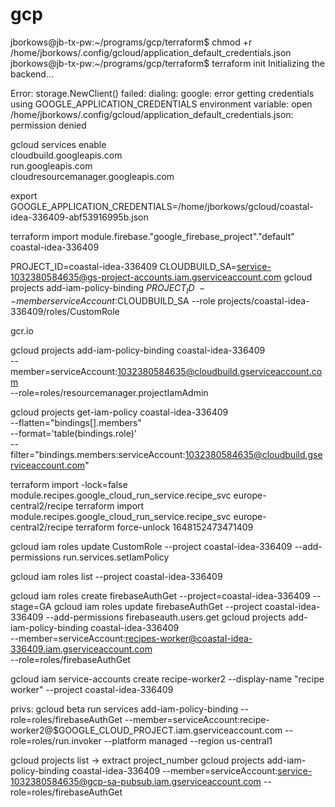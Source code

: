 # gcp

jborkows@jb-tx-pw:~/programs/gcp/terraform$ chmod +r /home/jborkows/.config/gcloud/application_default_credentials.json
jborkows@jb-tx-pw:~/programs/gcp/terraform$ terraform init
Initializing the backend...

Error: storage.NewClient() failed: dialing: google: error getting credentials using GOOGLE_APPLICATION_CREDENTIALS environment variable: open /home/jborkows/.config/gcloud/application_default_credentials.json: permission denied

gcloud services enable \
  cloudbuild.googleapis.com \
  run.googleapis.com \
  cloudresourcemanager.googleapis.com

 export GOOGLE_APPLICATION_CREDENTIALS=/home/jborkows/gcloud/coastal-idea-336409-abf53916995b.json

 terraform import module.firebase."google_firebase_project"."default" coastal-idea-336409
 
PROJECT_ID=coastal-idea-336409
CLOUDBUILD_SA=service-1032380584635@gs-project-accounts.iam.gserviceaccount.com
 gcloud projects add-iam-policy-binding $PROJECT_ID \
    --member serviceAccount:$CLOUDBUILD_SA --role projects/coastal-idea-336409/roles/CustomRole

gcr.io    

 gcloud projects add-iam-policy-binding coastal-idea-336409 \
 --member=serviceAccount:1032380584635@cloudbuild.gserviceaccount.com \
 --role=roles/resourcemanager.projectIamAdmin

 gcloud projects get-iam-policy coastal-idea-336409 \
--flatten="bindings[].members" \
--format='table(bindings.role)' \
--filter="bindings.members:serviceAccount:1032380584635@cloudbuild.gserviceaccount.com"


terraform import  -lock=false module.recipes.google_cloud_run_service.recipe_svc europe-central2/recipe
terraform import  module.recipes.google_cloud_run_service.recipe_svc europe-central2/recipe
terraform force-unlock 1648152473471409

gcloud iam roles update CustomRole --project coastal-idea-336409 --add-permissions run.services.setIamPolicy

gcloud iam roles list --project coastal-idea-336409

gcloud iam roles create firebaseAuthGet --project=coastal-idea-336409  --stage=GA
gcloud iam roles update firebaseAuthGet --project coastal-idea-336409 --add-permissions firebaseauth.users.get
 gcloud projects add-iam-policy-binding coastal-idea-336409 \
 --member=serviceAccount:recipes-worker@coastal-idea-336409.iam.gserviceaccount.com \
 --role=roles/firebaseAuthGet 


 gcloud iam service-accounts create recipe-worker2 --display-name "recipe worker" --project coastal-idea-336409
 
 privs:
 gcloud beta run services add-iam-policy-binding  --role=roles/firebaseAuthGet  --member=serviceAccount:recipe-worker2@$GOOGLE_CLOUD_PROJECT.iam.gserviceaccount.com --role=roles/run.invoker --platform managed --region us-central1
 
 gcloud projects list -> extract project_number
 gcloud projects add-iam-policy-binding coastal-idea-336409 --member=serviceAccount:service-1032380584635@gcp-sa-pubsub.iam.gserviceaccount.com --role=roles/firebaseAuthGet
